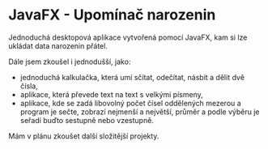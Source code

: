 # JavaFX - Upomínač narozenin

Jednoduchá desktopová aplikace vytvořená pomocí JavaFX, kam si lze ukládat data narozenin přátel.

Dále jsem zkoušel i jednodušší, jako:
* jednoduchá kalkulačka, která umí sčítat, odečítat, násbit a dělit dvě čísla,
* aplikace, která převede text na text s velkými písmeny,
* aplikace, kde se zadá libovolný počet čísel oddělených mezerou a program je sečte, zobrazí nejmenší a největší, průměr a podle výběru je seřadí buďto sestupně nebo vzestupně.

Mám v plánu zkoušet další složitější projekty.
